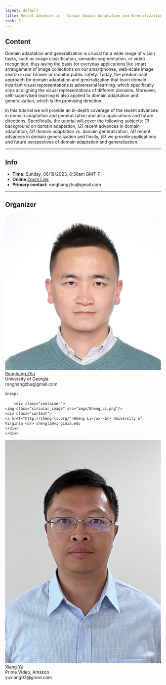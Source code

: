 ```yaml
---
layout: default
title: Recent Advances in   Visual Domain Adaptation and Generalization
rank: 3
---
```



## Content
Domain adaptation and generalization is crucial for a wide range of vision tasks, such as image classification, semantic segmentation, or video recognition, thus laying the basis for everyday applications like smart arrangement of image collections on our smartphones, web-scale image search in our brower or monitor public safety. Today, the predominant approach for domain adaptation and generalization that learn domain-invariant visual representations is adversarial learning. which specifically aims at aligning the visual representations of different domains. Moreover, self-supervised learning is also applied to domain adaptation and generalization, which is the promising direction.

In this tutorial we will provide an in-depth coverage of the recent advances in domain adaptation and generalization and also applications and future directions. Specifically, the tutorial will cover the following subjects: <i>(1)</i> background on domain adaptation, <i>(2)</i> recent advances in domain adaptation, <i>(3)</i> domain adaptation vs. domain generalization, <i>(4)</i> recent advances in domain generalization and finally, <i>(5)</i> we provide applications and future perspectives of domain adaptation and generalization.

---
## Info

<ul>
<li><b>Time</b>: Sunday, 06/18/2023, 8:30am GMT-7.</li>
<li><b>Online</b>:<a href="[https://riseai.github.io/author/ronghang-zhu/](https://us06web.zoom.us/s/84332757424?zak=eyJ0eXAiOiJKV1QiLCJzdiI6IjAwMDAwMSIsInptX3NrbSI6InptX28ybSIsImFsZyI6IkhTMjU2In0.eyJhdWQiOiJjbGllbnRzbSIsInVpZCI6IlVxZEpRREM3UTc2OE94NF9NdHRiNWciLCJpc3MiOiJ3ZWIiLCJzayI6IjAiLCJzdHkiOjEwMCwid2NkIjoidXMwNiIsImNsdCI6MCwibW51bSI6Ijg0MzMyNzU3NDI0IiwiZXhwIjoxNjg2MjU4MzQzLCJpYXQiOjE2ODYyNTExNDMsImFpZCI6InV4MlNaYkcwUkFxVU96cGQxYzNwcGciLCJjaWQiOiIifQ.xv8QXqVcoANaNA3JVpTCat8QJOLUPi3ra8fPzXQ5OdA)">Zoom Link</a></li>
<li><b>Primary contact</b>: ronghangzhu@gmail.com </li>
</ul>

--- 
## Organizer

<div class="row">
  <div class="column">
    	<div class="container">
	<img class="circular_image" src="imgs/ronghangzhu.jpg"/>
	<div class="content">
	<a href="https://riseai.github.io/author/ronghang-zhu/">Ronghang Zhu</a> <br> University of Georgia <br> ronghangzhu@gmail.com
	</div>
	</div>

	&nbsp;

       	<div class="container">
	<img class="circular_image" src="imgs/Sheng_Li.png"/>
	<div class="content">
	<a href="http://sheng-li.org/">Sheng Li</a> <br> University of Virginia <br> shengli@virginia.edu
	</div>
	</div>
  </div>

  <div class="column">
	<div class="container">
	<img class="circular_image" src="imgs/Xiang_Yu.jpg"/>
	<div class="content">
	<a href="https://sites.google.com/site/xiangyurutgers">Xiang Yu</a> <br> Prime Video, Amazon <br> yuxiang03@gmail.com
	</div>
	</div>

  </div>
</div>

